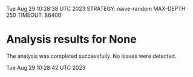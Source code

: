Tue Aug 29 10:28:38 UTC 2023
STRATEGY: naive-random
MAX-DEPTH: 250
TIMEOUT: 86400
# Analysis results for None
The analysis was completed successfully. No issues were detected.

Tue Aug 29 10:28:42 UTC 2023
